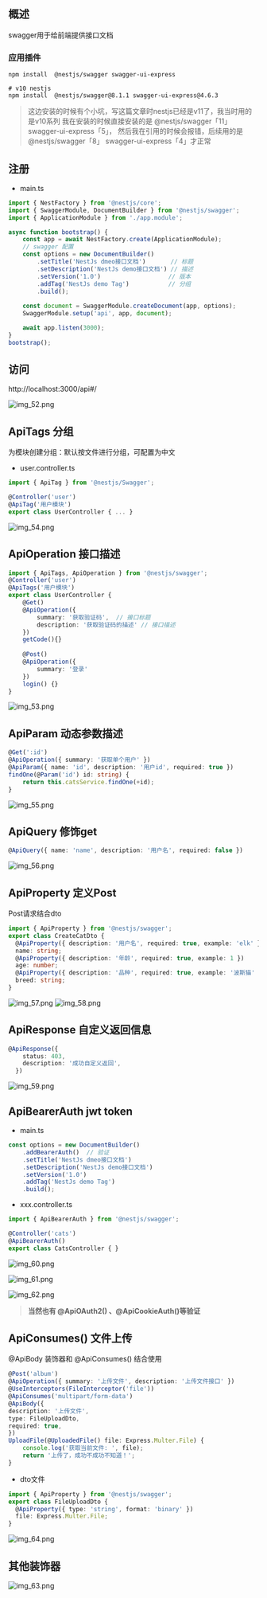 
## 概述
swagger用于给前端提供接口文档

### 应用插件
```shell
npm install  @nestjs/swagger swagger-ui-express

# v10 nestjs
npm install  @nestjs/swagger@8.1.1 swagger-ui-express@4.6.3
```

> 这边安装的时候有个小坑，写这篇文章时nestjs已经是v11了，我当时用的是v10系列
> 我在安装的时候直接安装的是 @nestjs/swagger「11」 swagger-ui-express「5」，
> 然后我在引用的时候会报错，后续用的是 @nestjs/swagger「8」 swagger-ui-express「4」才正常
## 注册
- main.ts
```typescript
import { NestFactory } from '@nestjs/core';
import { SwaggerModule, DocumentBuilder } from '@nestjs/swagger';
import { ApplicationModule } from './app.module';

async function bootstrap() {    
    const app = await NestFactory.create(ApplicationModule);
    // swagger 配置
    const options = new DocumentBuilder()
        .setTitle('NestJs dmeo接口文档')       // 标题
        .setDescription('NestJs demo接口文档') // 描述
        .setVersion('1.0')                   // 版本
        .addTag('NestJs demo Tag')           // 分组
        .build();
    
    const document = SwaggerModule.createDocument(app, options);
    SwaggerModule.setup('api', app, document);

    await app.listen(3000);
}
bootstrap();
```
## 访问

http://localhost:3000/api#/ 

![img_52.png](img_52.png)

## ApiTags 分组
为模块创建分组：默认按文件进行分组，可配置为中文
- user.controller.ts
```typescript
import { ApiTag } from '@nestjs/Swagger';

@Controller('user')
@ApiTag('用户模块')
export class UserController { ... }
```

![img_54.png](img_54.png)

## ApiOperation 接口描述

```typescript
import { ApiTags, ApiOperation } from '@nestjs/swagger';
@Controller('user')
@ApiTags('用户模块')
export class UserController {
    @Get()
    @ApiOperation({
        summary: '获取验证码',  // 接口标题
        description: '获取验证码的描述' // 接口描述
    })
    getCode(){}
    
    @Post()
    @ApiOperation({
        summary: '登录'
    })
    login() {}
}
```

![img_53.png](img_53.png)

## ApiParam 动态参数描述
```typescript
@Get(':id')
@ApiOperation({ summary: '获取单个用户' })
@ApiParam({ name: 'id', description: '用户id', required: true })
findOne(@Param('id') id: string) {
    return this.catsService.findOne(+id);
}
```

![img_55.png](img_55.png)

## ApiQuery 修饰get
```typescript
@ApiQuery({ name: 'name', description: '用户名', required: false })
```
![img_56.png](img_56.png)

## ApiProperty 定义Post
Post请求结合dto
```typescript
import { ApiProperty } from '@nestjs/swagger';
export class CreateCatDto {
  @ApiProperty({ description: '用户名', required: true, example: 'elk' })
  name: string;
  @ApiProperty({ description: '年龄', required: true, example: 1 })
  age: number;
  @ApiProperty({ description: '品种', required: true, example: '波斯猫' })
  breed: string;
}

```

![img_57.png](img_57.png)
![img_58.png](img_58.png)

## ApiResponse 自定义返回信息
```typescript
@ApiResponse({
    status: 403,
    description: '成功自定义返回',
  })
```
![img_59.png](img_59.png)

## ApiBearerAuth  jwt token 

- main.ts
```typescript
const options = new DocumentBuilder()
    .addBearerAuth()  // 验证
    .setTitle('NestJs dmeo接口文档')
    .setDescription('NestJs demo接口文档')
    .setVersion('1.0')
    .addTag('NestJs demo Tag')
    .build();
```
- xxx.controller.ts
```typescript
import { ApiBearerAuth } from '@nestjs/swagger';

@Controller('cats')
@ApiBearerAuth()
export class CatsController { }
```
![img_60.png](img_60.png)

![img_61.png](img_61.png)

![img_62.png](img_62.png)

> **当然也有 @ApiOAuth2() 、@ApiCookieAuth()等验证**

## ApiConsumes() 文件上传
@ApiBody 装饰器和 @ApiConsumes() 结合使用
```typescript
@Post('album')
@ApiOperation({ summary: '上传文件', description: '上传文件接口' })
@UseInterceptors(FileInterceptor('file'))
@ApiConsumes('multipart/form-data')
@ApiBody({
description: '上传文件',
type: FileUploadDto,
required: true,
})
UploadFile(@UploadedFile() file: Express.Multer.File) {
    console.log('获取当前文件: ', file);
    return '上传了，成功不成功不知道！';
}
```
- dto文件
```typescript
import { ApiProperty } from '@nestjs/swagger';
export class FileUploadDto {
  @ApiProperty({ type: 'string', format: 'binary' })
  file: Express.Multer.File;
}
```
![img_64.png](img_64.png)

## 其他装饰器

![img_63.png](img_63.png)
